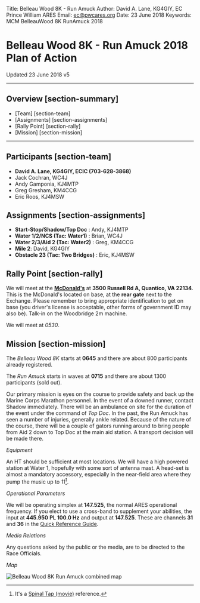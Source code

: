 Title: Belleau Wood 8K - Run Amuck
Author: David A. Lane, KG4GIY, EC Prince William ARES
Email: ec@pwcares.org
Date: 23 June 2018
Keywords: MCM BelleauWood 8K RunAmuck 2018

# Belleau Wood 8K - Run Amuck 2018 Plan of Action
Updated 23 June 2018 v5

---

## Overview [section-summary]
* [Team] [section-team]
* [Assignments] [section-assignments]
* [Rally Point] [section-rally]
* [Mission] [section-mission]

---

## Participants [section-team]
* __David A. Lane, KG4GIY, ECIC (703-628-3868)__ 
* Jack Cochran, WC4J
* Andy Gamponia, KJ4MTP
* Greg Gresham, KM4CCG
* Eric Roos, KJ4MSW

## Assignments [section-assignments]
* __Start-Stop/Shadow/Top Doc__ : Andy, KJ4MTP
* __Water 1/2/NCS (Tac: Water1)__ : Brian, WC4J
* __Water 2/3/Aid 2 (Tac: Water2)__ : Greg, KM4CCG
* __Mile 2__: David, KG4GIY
* __Obstacle 23 (Tac: Two Bridges)__ : Eric, KJ4MSW

## Rally Point [section-rally]

We will meet at the [__McDonald's__](https://goo.gl/maps/CWYLQNpkfaK2) at __3500 Russell Rd A, Quantico, VA 22134__. This is the McDonald's located on base, at the __rear gate__ next to the Exchange. Please remember to bring appropriate identification to get on base (you driver's license is acceptable, other forms of government ID may also be). Talk-in on the Woodbridge 2m machine.

We will meet at _0530_.

## Mission [section-mission]

The _Belleau Wood 8K_ starts at __0645__ and there are about 800 participants already registered.  

The _Run Amuck_ starts in waves at __0715__ and there are about 1300 participants (sold out). 

Our primary mission is eyes on the course to provide safety and back up the Marine Corps Marathon personnel. In the event of a downed runner, contact Shadow immediately. There will be an ambulance on site for the duration of the event under the command of _Top Doc_. In the past, the Run Amuck has seen a number of injuries, generally ankle related. Because of the nature of the course, there will be a couple of gators running around to bring people from Aid 2 down to Top Doc at the main aid station. A transport decision will be made there. 

_Equipment_ 

An HT should be sufficient at most locations. We will have a high powered station at Water 1, hopefully with some sort of antenna mast. A head-set is almost a mandatory accessory, especially in the near-field area where they pump the music up to _11_[^fn-spinal_tap].

[^fn-spinal_tap]:It's a <a href="http://www.imdb.com/title/tt0088258/quotes">Spinal Tap (movie)</a> reference.  

_Operational Parameters_

We will be operating simplex at __147.525__, the normal ARES operational frequency. If you elect to use a cross-band to supplement your abilities, the input at __445.950__ __PL 100.0 Hz__ and output at __147.525__. These are channels __31__ and __36__ in the [Quick Reference Guide](http://www.pwcares.org/html/qrc.html).

_Media Relations_

Any questions asked by the public or the media, are to be directed to the Race Officials. 

_Map_

![Belleau Wood 8K Run Amuck combined map][img-bwam_original]

[img-bwam_original]: http://www.pwcares.org/image/bwra2018-base.jpg
